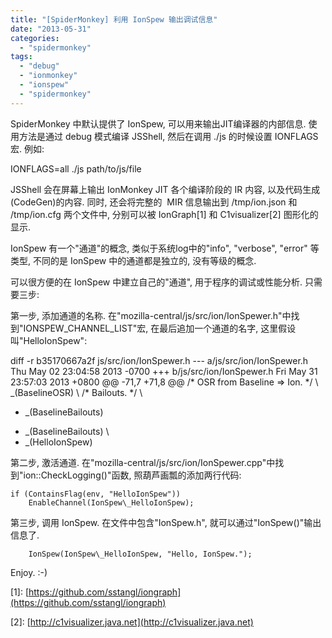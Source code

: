 ```yaml
---
title: "[SpiderMonkey] 利用 IonSpew 输出调试信息"
date: "2013-05-31"
categories: 
  - "spidermonkey"
tags: 
  - "debug"
  - "ionmonkey"
  - "ionspew"
  - "spidermonkey"
---
```


SpiderMonkey 中默认提供了 IonSpew, 可以用来输出JIT编译器的内部信息. 使用方法是通过 debug 模式编译 JSShell, 然后在调用 ./js 的时候设置 IONFLAGS 宏. 例如:

IONFLAGS=all ./js path/to/js/file

JSShell 会在屏幕上输出 IonMonkey JIT 各个编译阶段的 IR 内容, 以及代码生成(CodeGen)的内容. 同时, 还会将完整的  MIR 信息输出到 /tmp/ion.json 和 /tmp/ion.cfg 两个文件中, 分别可以被 IonGraph\[1\] 和 C1visualizer\[2\] 图形化的显示.

IonSpew 有一个"通道"的概念, 类似于系统log中的"info", "verbose", "error" 等类型, 不同的是 IonSpew 中的通道都是独立的, 没有等级的概念.

可以很方便的在 IonSpew 中建立自己的"通道", 用于程序的调试或性能分析. 只需要三步:

第一步, 添加通道的名称. 在"mozilla-central/js/src/ion/IonSpewer.h"中找到"IONSPEW\_CHANNEL\_LIST"宏, 在最后追加一个通道的名字, 这里假设叫"HelloIonSpew":

diff -r b35170667a2f js/src/ion/IonSpewer.h
--- a/js/src/ion/IonSpewer.h	Thu May 02 23:04:58 2013 -0700
+++ b/js/src/ion/IonSpewer.h	Fri May 31 23:57:03 2013 +0800
@@ -71,7 +71,8 @@
     /\* OSR from Baseline => Ion. \*/         \\
     \_(BaselineOSR)                          \\
     /\* Bailouts. \*/                         \\
- \_(BaselineBailouts)
+    \_(BaselineBailouts)                     \\
+    \_(HelloIonSpew)

第二步, 激活通道. 在"mozilla-central/js/src/ion/IonSpewer.cpp"中找到"ion::CheckLogging()"函数, 照葫芦画瓢的添加两行代码:

    if (ContainsFlag(env, "HelloIonSpew"))
        EnableChannel(IonSpew\_HelloIonSpew);

第三步, 调用 IonSpew. 在文件中包含"IonSpew.h", 就可以通过"IonSpew()"输出信息了.

        IonSpew(IonSpew\_HelloIonSpew, "Hello, IonSpew.");

Enjoy. :-)

\[1\]: [https://github.com/sstangl/iongraph‎](https://github.com/sstangl/iongraph‎)

\[2\]: [http://c1visualizer.java.net](http://c1visualizer.java.net)
